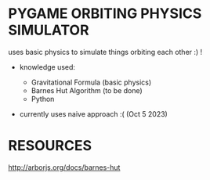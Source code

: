 # PYGAME ORBITING PHYSICS SIMULATOR #
uses basic physics to simulate things orbiting each other :) !

- knowledge used:
  - Gravitational Formula (basic physics)
  - Barnes Hut Algorithm (to be done)
  - Python

- currently uses naive approach :( (Oct 5 2023)

# RESOURCES #
http://arborjs.org/docs/barnes-hut
